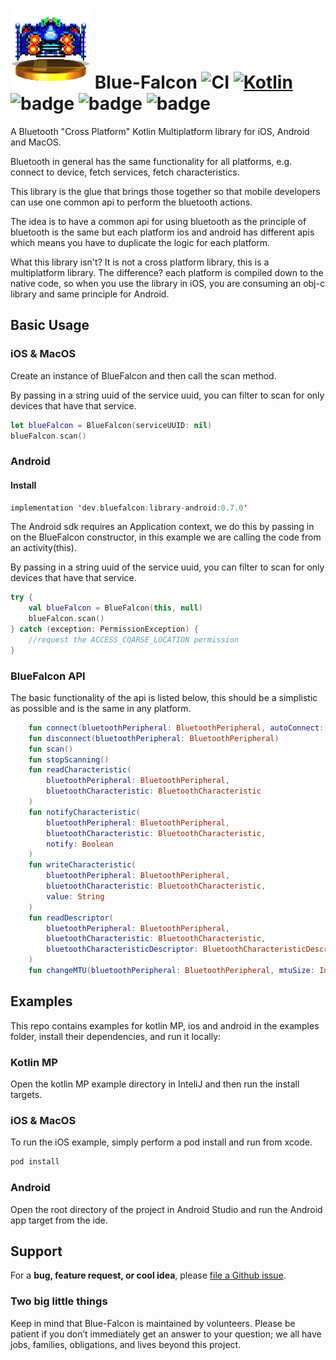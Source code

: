 # ![Blue Falcon](bluefalcon.png) Blue-Falcon ![CI](https://github.com/Reedyuk/blue-falcon/workflows/CI/badge.svg) [![Kotlin](https://img.shields.io/badge/kotlin-1.3.72-blue.svg)](http://kotlinlang.org) ![badge][badge-android] ![badge][badge-native] ![badge][badge-mac]

A Bluetooth "Cross Platform" Kotlin Multiplatform library for iOS, Android and MacOS. 

Bluetooth in general has the same functionality for all platforms, e.g. connect to device, fetch services, fetch characteristics.

This library is the glue that brings those together so that mobile developers can use one common api to perform the bluetooth actions.

The idea is to have a common api for using bluetooth as the principle of bluetooth is the same but each platform ios and android has different apis which means you have to duplicate the logic for each platform.

What this library isn't? It is not a cross platform library, this is a multiplatform library. The difference? each platform is compiled down to the native code, so when you use the library in iOS, you are consuming an obj-c library and same principle for Android.

## Basic Usage

### iOS & MacOS

Create an instance of BlueFalcon and then call the scan method. 

By passing in a string uuid of the service uuid, you can filter to scan for only devices that have that service.

```swift
let blueFalcon = BlueFalcon(serviceUUID: nil)
blueFalcon.scan()
```

### Android

#### Install

```kotlin
implementation 'dev.bluefalcon:library-android:0.7.0'
```

The Android sdk requires an Application context, we do this by passing in on the BlueFalcon constructor, in this example we are calling the code from an activity(this).

By passing in a string uuid of the service uuid, you can filter to scan for only devices that have that service.

```kotlin
try {
    val blueFalcon = BlueFalcon(this, null)
    blueFalcon.scan()
} catch (exception: PermissionException) {
    //request the ACCESS_COARSE_LOCATION permission
}
```

### BlueFalcon API

The basic functionality of the api is listed below, this should be a simplistic as possible and is the same in any platform.

```kotlin
    fun connect(bluetoothPeripheral: BluetoothPeripheral, autoConnect: Boolean)
    fun disconnect(bluetoothPeripheral: BluetoothPeripheral)
    fun scan()
    fun stopScanning()
    fun readCharacteristic(
        bluetoothPeripheral: BluetoothPeripheral,
        bluetoothCharacteristic: BluetoothCharacteristic
    )
    fun notifyCharacteristic(
        bluetoothPeripheral: BluetoothPeripheral,
        bluetoothCharacteristic: BluetoothCharacteristic,
        notify: Boolean
    )
    fun writeCharacteristic(
        bluetoothPeripheral: BluetoothPeripheral,
        bluetoothCharacteristic: BluetoothCharacteristic,
        value: String
    )
    fun readDescriptor(
        bluetoothPeripheral: BluetoothPeripheral,
        bluetoothCharacteristic: BluetoothCharacteristic,
        bluetoothCharacteristicDescriptor: BluetoothCharacteristicDescriptor
    )
    fun changeMTU(bluetoothPeripheral: BluetoothPeripheral, mtuSize: Int)
```

## Examples

This repo contains examples for kotlin MP, ios and android in the examples folder, install their dependencies, and run it locally:

### Kotlin MP

Open the kotlin MP example directory in InteliJ and then run the install targets.

### iOS & MacOS

To run the iOS example, simply perform a pod install and run from xcode.

```bash
pod install
```

### Android

Open the root directory of the project in Android Studio and run the Android app target from the ide.

## Support

For a **bug, feature request, or cool idea**, please [file a Github issue](https://github.com/Reedyuk/blue-falcon/issues/new).

### Two big little things

Keep in mind that Blue-Falcon is maintained by volunteers. Please be patient if you don’t immediately get an answer to your question; we all have jobs, families, obligations, and lives beyond this project.


[badge-android]: http://img.shields.io/badge/platform-android-brightgreen.svg?style=flat
[badge-native]: http://img.shields.io/badge/platform-native-lightgrey.svg?style=flat
[badge-js]: http://img.shields.io/badge/platform-js-yellow.svg?style=flat
[badge-mac]: http://img.shields.io/badge/platform-macos-lightgrey.svg?style=flat
